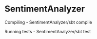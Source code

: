# SentimentAnalyzer

Compiling - SentimentAnalyzer/sbt compile

Running tests - SentimentAnalyzer/sbt test
